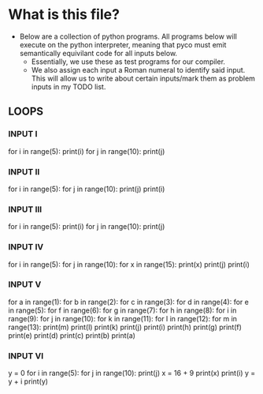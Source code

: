#   What is this file?
- Below are a collection of python programs. All programs below will execute
on the python interpreter, meaning that pyco must emit semantically equivilant
code for all inputs below.
    - Essentially, we use these as test programs for our compiler.
    - We also assign each input a Roman numeral to identify said input. This
    will allow us to write about certain inputs/mark them as problem inputs in
    my TODO list.

##  LOOPS
### INPUT I
for i in range(5):
    print(i)
for j in range(10):
    print(j)

### INPUT II
for i in range(5):
    for j in range(10):
        print(j)
    print(i)

### INPUT III
for i in range(5):
    print(i)
    for j in range(10):
        print(j)

### INPUT IV
for i in range(5):
    for j in range(10):
        for x in range(15):
            print(x)
        print(j)
    print(i)

### INPUT V
for a in range(1):
    for b in range(2):
        for c in range(3):
            for d in range(4):
                for e in range(5):
                    for f in range(6):
                        for g in range(7):
                            for h in range(8):
                                for i in range(9):
                                    for j in range(10):
                                        for k in range(11):
                                            for l in range(12):
                                                for m in range(13):
                                                    print(m)
                                                print(l)
                                            print(k)
                                        print(j)
                                    print(i)
                                print(h)
                            print(g)
                        print(f)
                    print(e)
                print(d)
            print(c)
        print(b)
    print(a)

### INPUT VI
y = 0
for i in range(5):
    for j in range(10):
        print(j)
        x = 16 + 9
        print(x)
    print(i)
    y = y + i
print(y)
